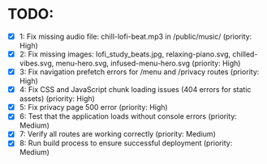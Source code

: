 # TODO:

- [x] 1: Fix missing audio file: chill-lofi-beat.mp3 in /public/music/ (priority: High)
- [x] 2: Fix missing images: lofi_study_beats.jpg, relaxing-piano.svg, chilled-vibes.svg, menu-hero.svg, infused-menu-hero.svg (priority: High)
- [x] 3: Fix navigation prefetch errors for /menu and /privacy routes (priority: High)
- [x] 4: Fix CSS and JavaScript chunk loading issues (404 errors for static assets) (priority: High)
- [x] 5: Fix privacy page 500 error (priority: High)
- [x] 6: Test that the application loads without console errors (priority: Medium)
- [x] 7: Verify all routes are working correctly (priority: Medium)
- [x] 8: Run build process to ensure successful deployment (priority: Medium)
